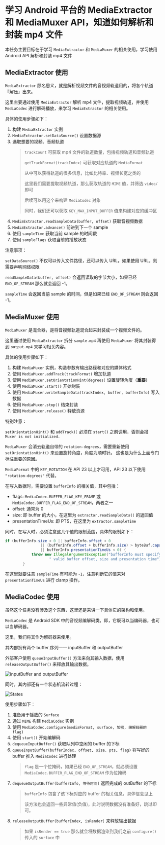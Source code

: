 # 学习 Android 平台的 MediaExtractor 和 MediaMuxer API，知道如何解析和封装 mp4 文件

本任务主要目标在于学习 `MediaExtractor` 和 `MediaMuxer` 的相关使用，学习使用 Android API 解析和封装 mp4 文件

## MediaExtractor 使用

`MediaExtractor` 顾名思义，就是解析视频文件的音视频轨道用的，将各个轨道『解压』出来。

这里主要通过使用 `MediaExtractor` 解析 mp4 文件，提取视频轨道，并使用 `MediaCodec` 进行解码播放，来学习 `MediaExtractor` 的相关使用。

具体的使用步骤如下：

1. 构建 `MediaExtractor` 实例
2. `MediaExtractor.setDataSource()` 设置数据源
3. 选取想要的视频、音频轨道
   > `trackCount` 可获取 mp4 文件的轨道数量，包括视频轨道和音频轨道
   >
   > `getTrackFormat(trackIndex)` 可获取对应轨道的 `MediaFormat`
   >
   > 从中可以获得轨道的很多信息，比如比特率、视频长宽之类的
   >
   > 这里我们需要提取视频轨道，那么获取轨道的 `MIME` 值，并筛选 `video/` 即可
   >
   > 后续可以用这个来构建 `MediaCodec` 对象
   >
   > 同时，我们还可以获取 `KEY_MAX_INPUT_BUFFER` 值来构建对应的缓冲区
4. `MediaExtractor.readSampleData(buffer, offset)` 获取音视频数据
5. `MediaExtractor.advance()` 前进到下一个 sample
6. 使用 `sampleTime` 获取当前 sample 的时间戳
7. 使用 `sampleFlags` 获取当前的播放状态

注意事项：

`setDataSource()` 不仅可以传入文件路径，还可以传入 URL，如果使用 URL，则需要声明网络权限

`readSampleData(buffer, offset)` 会返回读取的字节大小，如果已经 `END_OF_STREAM`
 那么就会返回 -1。
 
`sampleTime` 会返回当前 sample 的时间，但是如果已经 `END_OF_STREAM` 则会返回 -1。

## MediaMuxer 使用

`MediaMuxer` 是混合器，是将音视频轨道混合起来封装成一个视频文件的。

这里通过使用 `MediaExtractor` 拆分 `sample.mp4` 再使用 `MediaMuxer` 将其封装得到 `output.mp4` 来学习相关内容。

具体的使用步骤如下：

1. 构建 `MediaMuxer` 实例，构造参数有输出路径和对应的媒体格式
2. 使用 `MediaMuxer.addTrack(trackFormat)` 增加轨道
3. 使用 `MediaMuxer.setOrientationHint(degrees)` 设置旋转角度（**重要**）
4. 使用 `MediaMuxer.start()` 开始封装
5. 使用 `MediaMuxer.writeSampleData(trackIndex, buffer, bufferInfo)` 写入数据
6. 使用 `MediaMuxer.stop()` 结束封装
7. 使用 `MediaMuxer.release()` 释放资源

特别注意：

`setOrientationHint()` 和 `addTrack()` 必须在 `start()` 之前调用，否则会报 `Muxer is not initialized.`

`MediaMuxer` 会消去轨道自带的 `rotation-degrees`，需要重新使用 `setOrientationHint()` 来设置旋转角度，角度为顺时针。
这也是为什么上面专门标注重要的原因。

`MediaFormat` 中的 `KEY_ROTATION` 在 API 23 以上才可用，API 23 以下使用 `"rotation-degrees"` 代替。

在写入数据时，需要设置 `bufferInfo` 的相关值，其中包括：

- flags: `MediaCodec.BUFFER_FLAG_KEY_FRAME` 或 `MediaCodec.BUFFER_FLAG_END_OF_STREAM`，两者之一
- offset: 通常为 0
- size: 即 buffer 的大小，在这里为 `extractor.readSampleData()` 的返回值
- presentationTimeUs: 即 PTS，在这里为 `extractor.sampleTime`

同时，在写入时，必须注意这几个值的限制范围，具体的限制如下： 

```java
if (bufferInfo.size < 0 || bufferInfo.offset < 0
                || (bufferInfo.offset + bufferInfo.size) > byteBuf.capacity()
                || bufferInfo.presentationTimeUs < 0) {
            throw new IllegalArgumentException("bufferInfo must specify a" +
                    " valid buffer offset, size and presentation time");
        }
```

在这里就要注意 `sampleTime` 有可能为 `-1`，注意判断它的值来对 `presentationTimeUs` 进行 clamp 操作。

## MediaCodec 使用

虽然这个任务没有涉及这个东西，这里还是来讲一下具体它的架构和使用。

`MediaCodec` 是 Android SDK 中的音视频编解码类，即，它既可以当编码器，也可以当解码器。

这里，我们将其作为解码器来使用。

其内部拥有两个 buffer 序列—— inputBuffer 和 outputBuffer

外部客户使用 `queueInputBuffer()` 方法来向其输入数据，使用 `releaseOutputBuffer()` 来释放其输出数据。

![inputBuffer and outputBuffer](https://user-images.githubusercontent.com/12459199/64943275-e716b180-d89d-11e9-9175-16b04dab7076.png)

同时，其内部还有一个状态机流转过程：

![States](https://user-images.githubusercontent.com/12459199/64943426-47a5ee80-d89e-11e9-892f-4586508cae89.png)

使用步骤如下：

1. 准备用于播放的 `Surface`
1. 通过 `MIME` 构建 `MediaCodec` 实例
3. 使用 `MediaCodec.configure(mediaFormat, surface, 加密, 编解码器的 flag)` 
4. 使用 `start()` 开始编解码
5. `dequeueInputBuffer()` 获取队列中空闲的 buffer 的下标
6. `queueInputBuffer(bufferIndex, offset, size, pts, flag)` 将写好的 buffer 推入 `MediaCodec` 进行处理
    > `flag` 是一个位掩码，如果已经 `END_OF_STREAM`，就必须设置 `MediaCodec.BUFFER_FLAG_END_OF_STREAM` 作为位掩码
7. `dequeueOutputBuffer(bufferInfo, 等待时间)` 返回完成的 outBuffer 的下标
    > `bufferInfo` 包含了该下标对应的 buffer 的相关信息，具体信息见上
    >
    > 该方法也会返回一些异常值(负值)，此时说明数据没有准备好，跳过即可。
8. `releaseOutputBuffer(bufferIndex, isRender)` 来释放输出数据
    > 如果 `isRender == true` 那么就会将数据渲染到我们之前 `configure()` 传入的 `surface` 中



